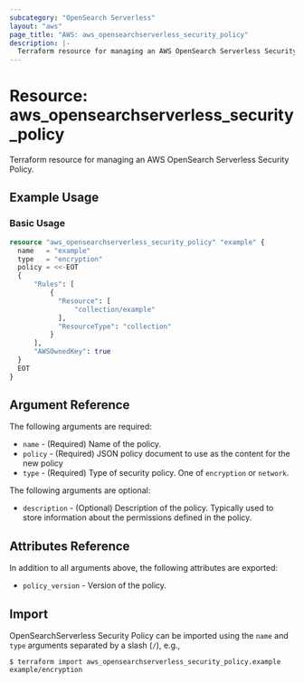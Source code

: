 ```yaml
---
subcategory: "OpenSearch Serverless"
layout: "aws"
page_title: "AWS: aws_opensearchserverless_security_policy"
description: |-
  Terraform resource for managing an AWS OpenSearch Serverless Security Policy.
---
```


# Resource: aws_opensearchserverless_security_policy

Terraform resource for managing an AWS OpenSearch Serverless Security Policy.

## Example Usage

### Basic Usage

```terraform
resource "aws_opensearchserverless_security_policy" "example" {
  name   = "example"
  type   = "encryption"
  policy = <<-EOT
  {
	  "Rules": [
		  {
		  	"Resource": [
		  		"collection/example"
		  	],
		  	"ResourceType": "collection"
		  }
	  ],
	  "AWSOwnedKey": true
  }
  EOT
}
```

## Argument Reference

The following arguments are required:

* `name` - (Required) Name of the policy.
* `policy` - (Required) JSON policy document to use as the content for the new policy
* `type` - (Required) Type of security policy. One of `encryption` or `network`.

The following arguments are optional:

* `description` - (Optional) Description of the policy. Typically used to store information about the permissions defined in the policy.

## Attributes Reference

In addition to all arguments above, the following attributes are exported:

* `policy_version` - Version of the policy.

## Import

OpenSearchServerless Security Policy can be imported using the `name` and `type` arguments separated by a slash (`/`), e.g.,

```
$ terraform import aws_opensearchserverless_security_policy.example example/encryption
```
